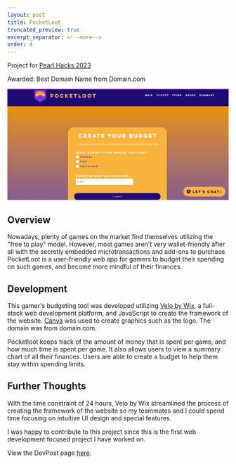 ```yaml
---
layout: post
title: PocketLoot
truncated_preview: true
excerpt_separator: <!--more-->
order: 4
---
```


Project for [Pearl Hacks 2023](https://pearlhacks2023.devpost.com/)

Awarded: Best Domain Name from Domain.com

![PocketLoot HomePage](/images/pocketloot.png)

## Overview
Nowadays, plenty of games on the market find themselves utilizing the "free to play" model. However, most games aren't very wallet-friendly after all with the secretly embedded microtransactions and add-ons to purchase. PocketLoot is a user-friendly web app for gamers to budget their spending on such games, and become more mindful of their finances.

## Development
This gamer's budgeting tool was developed utilizing [Velo by Wix](https://www.wix.com/velo), a full-stack web development platform, and  JavaScript to create the framework of the website. [Canva](https://www.canva.com/) was used to create graphics such as the logo. The domain was from domain.com.

Pocketloot keeps track of the amount of money that is spent per game, and how much time is spent per game. It also allows users to view a summary chart of all their finances. Users are able to create a budget to help them stay within spending limits. 

<!--more-->

## Further Thoughts
With the time constraint of 24 hours, Velo by Wix streamlined the process of creating the framework of the website so my teammates and I could spend time focusing on intuitive UI design and special features. 

I was happy to contribute to this project since this is the first web development focused project I have worked on. 

View the DevPost page [here](https://devpost.com/software/pocketloot).